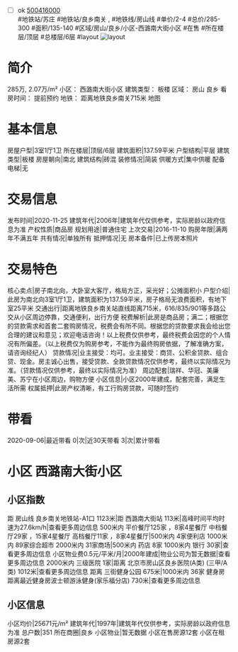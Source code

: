 - [ ] ok [500416000](https://bj.5i5j.com/ershoufang/500416000.html)  
 #地铁站/苏庄 #地铁站/良乡南关 ,  #地铁线/房山线
#单价/2-4 #总价/285-300 #面积/135-140   #区域/房山/良乡/小区-西潞南大街小区 #在售 #所在楼层/顶层 #总楼层/6层 #layout 
![layout](http://image2.5i5j.com//group2/M00/C1/A1/CgqJNF3KUYGAex5oAAMLio12Tck543.jpg_P5.jpg) 
# 简介 
 285万,  2.07万/m² 
小区： 西潞南大街小区
建筑类型： 板楼
区域： 房山 良乡
看房时间： 提前预约
地铁： 距离地铁良乡南关715米 地图
# 基本信息 
 房屋户型|3室1厅1卫
所在楼层|顶层/6层
建筑面积|137.59平米
户型结构|平层
建筑类型|板楼
房屋朝向|南北
建筑结构|砖混
装修情况|简装
供暖方式|集中供暖
配备电梯|无
# 交易信息 
 发布时间|2020-11-25
建筑年代|2006年|建筑年代仅供参考，实际房龄以政府信息为准
产权性质|商品房
规划用途|普通住宅
上次交易|2016-11-10
购房年限|满两年不满五年
共有情况|单独所有
抵押情况|无
房本备件|已上传房本照片
# 交易特色 
 核心卖点|房子南北向，大卧室大客厅，格局方正，采光好；公摊面积小
户型介绍|此房为南北向3室1厅1卫，建筑面积为137.59平米，房子格局无浪费面积，有地下室25平米
交通出行|距离地铁良乡南关站直线距离715米，616/835/901等多路公交从小区周边停靠，交通便利，出行方便
税费解析|此房是商品房；满二；根据您的贷款需求和首套二套购房情况，税费会有所不同。根据您的贷款要求我会给出您合理的建议和意见；欢迎电话咨询！以上税费仅供参考，最终税费会因您的个人情况有所偏差。（以上税费仅为购房参考，不能作为最终购房依据，了解准确方案，请咨询经纪人）
贷款情况|业主接受：均可。业主接受：商贷、公积金贷款、组合贷、现金。房主诚心出售，接受贷款、全款贷款情况仅供参考，最终以实际情况为准。（贷款情况仅供参考，最终以实际情况为准）
周边配套|瑞祥、华冠、美廉美、苏宁在小区周边，购物方便
小区信息|小区2000年建成，配套完善，满足生活所需
权属抵押|此房产权清晰，有工行购房贷款，可随时签约
# 带看 
 2020-09-06|最近带看	 0|次|近30天带看	 3|次|累计带看
# 小区 西潞南大街小区
## 小区指数 
 距 房山线 良乡南关地铁站-A1口 1123米|距 西潞南大街站 113米|高峰时间平均时速为27.6km/h|查看更多周边信息
500米内 平价餐厅125家 ，8家4星餐厅
中档餐厅29家 ，15家4星餐厅
高档餐厅11家 ，8家4星餐厅|500米内 4家便利店
1000米内 89家综合超市
2000米内 31家商场|500米内 药店 8家
1000米内 银行 30家|查看更多周边信息
小区物业费0.5元/平米/月|2000年建成|物业公司为暂无数据|查看更多周边信息
2000米内 三级医院 1家|距离 北京市房山区良乡医院(A类) (三甲/A类) 1012米|查看更多周边信息
距离 三街健身公园 675米|1000米内 36家 健身房
距离最近健身房波士顿游泳健身(家乐福分店) 730米|查看更多周边信息
## 小区信息 
 小区均价|25671元/m²
建筑年代|1997年|建筑年代仅供参考，实际房龄以政府信息为准
总户数|351
所在商圈|良乡
小区物业|暂无数据
小区在售房源12套
小区在租房源2套
